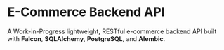 # E-Commerce Backend API

A Work-in-Progress lightweight, RESTful e-commerce backend API built with **Falcon**, **SQLAlchemy**, **PostgreSQL**, and **Alembic**.
